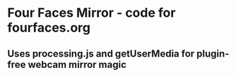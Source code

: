 # Four Faces Mirror - code for fourfaces.org

## Uses processing.js and getUserMedia for plugin-free webcam mirror magic